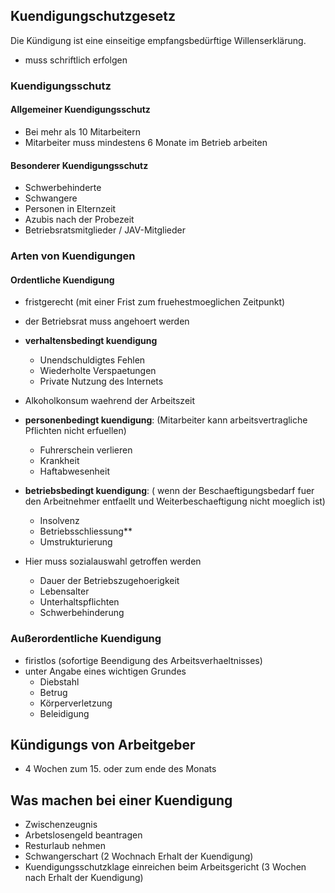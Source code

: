 ## Kuendigungschutzgesetz

Die Kündigung ist eine einseitige empfangsbedürftige Willenserklärung.

- muss schriftlich erfolgen


### Kuendigungsschutz

#### Allgemeiner Kuendigungsschutz
- Bei mehr als 10 Mitarbeitern
- Mitarbeiter muss mindestens 6 Monate im Betrieb arbeiten



#### Besonderer Kuendigungsschutz
- Schwerbehinderte
- Schwangere
- Personen in Elternzeit
- Azubis nach der Probezeit
- Betriebsratsmitglieder / JAV-Mitglieder

### Arten von Kuendigungen

#### Ordentliche Kuendigung

- fristgerecht (mit einer Frist zum fruehestmoeglichen Zeitpunkt)
- der Betriebsrat muss angehoert werden

- **verhaltensbedingt kuendigung**
  - Unendschuldigtes Fehlen
  - Wiederholte Verspaetungen
  - Private Nutzung des Internets
- Alkoholkonsum waehrend der Arbeitszeit

- **personenbedingt kuendigung**:  (Mitarbeiter kann arbeitsvertragliche Pflichten nicht erfuellen)
  - Fuhrerschein verlieren
  - Krankheit
  - Haftabwesenheit

- **betriebsbedingt kuendigung**: ( wenn der Beschaeftigungsbedarf fuer den Arbeitnehmer entfaellt und Weiterbeschaeftigung nicht moeglich ist)
  - Insolvenz
  - Betriebsschliessung**
  - Umstrukturierung

- Hier muss sozialauswahl getroffen werden
  - Dauer der Betriebszugehoerigkeit
  - Lebensalter
  - Unterhaltspflichten
  - Schwerbehinderung

### Außerordentliche Kuendigung

- firistlos (sofortige Beendigung des Arbeitsverhaeltnisses)
- unter Angabe eines wichtigen Grundes
  - Diebstahl
  - Betrug
  - Körperverletzung
  - Beleidigung


## Kündigungs von Arbeitgeber

- 4 Wochen zum 15. oder zum ende des Monats

## Was machen bei einer Kuendigung

- Zwischenzeugnis
- Arbetslosengeld beantragen
- Resturlaub nehmen
- Schwangerschart (2 Wochnach Erhalt der Kuendigung)
- Kuendigungsschutzklage einreichen beim Arbeitsgericht (3 Wochen nach Erhalt der Kuendigung)
